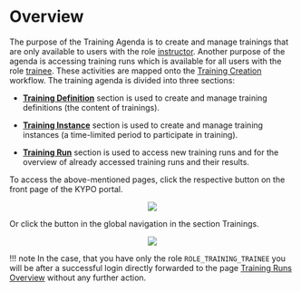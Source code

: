 # Overview
The purpose of the Training Agenda is to create and manage trainings that are only available to users with the role [instructor](../../../user-guide-advanced/users-and-groups/roles/#instructor). Another purpose of the agenda is accessing training runs which is available for all users with the role [trainee](../../../user-guide-advanced/users-and-groups/roles/#trainee). These activities are mapped onto the [Training Creation](../../../basic-concepts/typical-workflow-for-training/#training-creation) workflow. The training agenda is divided into three sections:

* **[Training Definition](training-definition.md)** section is used to create and manage training definitions (the content of trainings).
 
* **[Training Instance](training-instance.md)** section is used to create and manage training instances (a time-limited period to participate in training). 

* **[Training Run](training-run.md)** section is used to access new training runs and for the overview of already accessed training runs and their results.

To access the above-mentioned pages, click the respective button on the front page of the KYPO portal. 

<p align="center">
  <img src="../../../img/user-guide-basic/training-agenda/training-agenda.png">
</p>

Or click the button in the global navigation in the section Trainings.

<p align="center">
  <img src="../../../img/user-guide-basic/training-agenda/training-agenda-left-panel.png">
</p>

!!! note
    In the case, that you have only the role `ROLE_TRAINING_TRAINEE` you will be after a successful login directly forwarded to the page [Training Runs Overview](../training-run/#training-runs-overview) without any further action.
